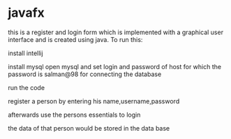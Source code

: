 # javafx

this is a register and login form which is implemented with a graphical user interface and  is created using java.
To run this:

install  intellij

install mysql
open mysql and set login and password of host for which the password is salman@98 for connecting the database

run the code

register a person by entering his name,username,password

afterwards use the persons essentials to login

the data of that person would be stored in the data base
